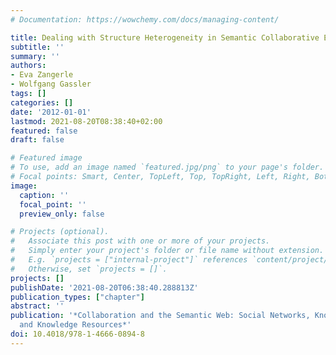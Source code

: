 ```yaml
---
# Documentation: https://wowchemy.com/docs/managing-content/

title: Dealing with Structure Heterogeneity in Semantic Collaborative Environments
subtitle: ''
summary: ''
authors:
- Eva Zangerle
- Wolfgang Gassler
tags: []
categories: []
date: '2012-01-01'
lastmod: 2021-08-20T08:38:40+02:00
featured: false
draft: false

# Featured image
# To use, add an image named `featured.jpg/png` to your page's folder.
# Focal points: Smart, Center, TopLeft, Top, TopRight, Left, Right, BottomLeft, Bottom, BottomRight.
image:
  caption: ''
  focal_point: ''
  preview_only: false

# Projects (optional).
#   Associate this post with one or more of your projects.
#   Simply enter your project's folder or file name without extension.
#   E.g. `projects = ["internal-project"]` references `content/project/deep-learning/index.md`.
#   Otherwise, set `projects = []`.
projects: []
publishDate: '2021-08-20T06:38:40.288813Z'
publication_types: ["chapter"]
abstract: ''
publication: '*Collaboration and the Semantic Web: Social Networks, Knowledge Networks
  and Knowledge Resources*'
doi: 10.4018/978-1-4666-0894-8
---
```

